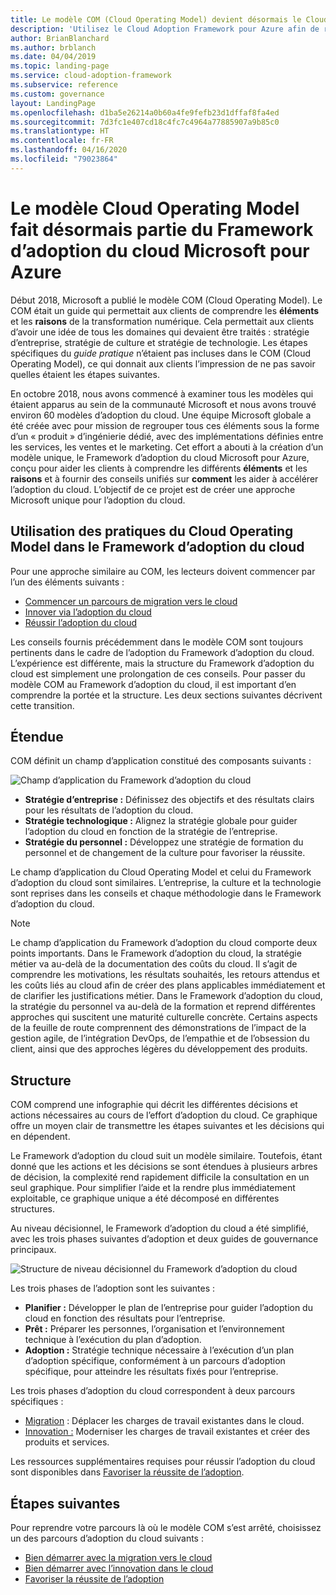 ```yaml
---
title: Le modèle COM (Cloud Operating Model) devient désormais le Cloud Adoption Framework pour Azure
description: 'Utilisez le Cloud Adoption Framework pour Azure afin de répondre aux questions liées à l’accélération de l’adoption du cloud : « quoi, pourquoi et comment ».'
author: BrianBlanchard
ms.author: brblanch
ms.date: 04/04/2019
ms.topic: landing-page
ms.service: cloud-adoption-framework
ms.subservice: reference
ms.custom: governance
layout: LandingPage
ms.openlocfilehash: d1ba5e26214a0b60a4fe9fefb23d1dffaf8fa4ed
ms.sourcegitcommit: 7d3fc1e407cd18c4fc7c4964a77885907a9b85c0
ms.translationtype: HT
ms.contentlocale: fr-FR
ms.lasthandoff: 04/16/2020
ms.locfileid: "79023864"
---
```

# <a name="cloud-operating-model-is-now-part-of-the-microsoft-cloud-adoption-framework-for-azure"></a>Le modèle Cloud Operating Model fait désormais partie du Framework d’adoption du cloud Microsoft pour Azure

Début 2018, Microsoft a publié le modèle COM (Cloud Operating Model). Le COM était un guide qui permettait aux clients de comprendre les **éléments** et les **raisons** de la transformation numérique. Cela permettait aux clients d’avoir une idée de tous les domaines qui devaient être traités : stratégie d’entreprise, stratégie de culture et stratégie de technologie. Les étapes spécifiques du _guide pratique_ n’étaient pas incluses dans le COM (Cloud Operating Model), ce qui donnait aux clients l’impression de ne pas savoir quelles étaient les étapes suivantes.

En octobre 2018, nous avons commencé à examiner tous les modèles qui étaient apparus au sein de la communauté Microsoft et nous avons trouvé environ 60 modèles d’adoption du cloud. Une équipe Microsoft globale a été créée avec pour mission de regrouper tous ces éléments sous la forme d’un « produit » d’ingénierie dédié, avec des implémentations définies entre les services, les ventes et le marketing. Cet effort a abouti à la création d’un modèle unique, le Framework d’adoption du cloud Microsoft pour Azure, conçu pour aider les clients à comprendre les différents **éléments** et les **raisons** et à fournir des conseils unifiés sur **comment** les aider à accélérer l’adoption du cloud. L’objectif de ce projet est de créer une approche Microsoft unique pour l’adoption du cloud.

## <a name="using-cloud-operating-model-practices-within-the-cloud-adoption-framework"></a>Utilisation des pratiques du Cloud Operating Model dans le Framework d’adoption du cloud

Pour une approche similaire au COM, les lecteurs doivent commencer par l’un des éléments suivants :

- [Commencer un parcours de migration vers le cloud](../getting-started/migrate.md)
- [Innover via l’adoption du cloud](../getting-started/innovate.md)
- [Réussir l’adoption du cloud](../getting-started/enable.md)

Les conseils fournis précédemment dans le modèle COM sont toujours pertinents dans le cadre de l’adoption du Framework d’adoption du cloud. L’expérience est différente, mais la structure du Framework d’adoption du cloud est simplement une prolongation de ces conseils. Pour passer du modèle COM au Framework d’adoption du cloud, il est important d’en comprendre la portée et la structure. Les deux sections suivantes décrivent cette transition.

## <a name="scope"></a>Étendue

COM définit un champ d’application constitué des composants suivants :

![Champ d’application du Framework d’adoption du cloud](../_images/caf-scope.png)

- **Stratégie d’entreprise :** Définissez des objectifs et des résultats clairs pour les résultats de l’adoption du cloud.
- **Stratégie technologique :** Alignez la stratégie globale pour guider l’adoption du cloud en fonction de la stratégie de l’entreprise.
- **Stratégie du personnel :** Développez une stratégie de formation du personnel et de changement de la culture pour favoriser la réussite.

Le champ d’application du Cloud Operating Model et celui du Framework d’adoption du cloud sont similaires. L’entreprise, la culture et la technologie sont reprises dans les conseils et chaque méthodologie dans le Framework d’adoption du cloud.

> [!NOTE]
> Le champ d’application du Framework d’adoption du cloud comporte deux points importants. Dans le Framework d’adoption du cloud, la stratégie métier va au-delà de la documentation des coûts du cloud. Il s’agit de comprendre les motivations, les résultats souhaités, les retours attendus et les coûts liés au cloud afin de créer des plans applicables immédiatement et de clarifier les justifications métier. Dans le Framework d’adoption du cloud, la stratégie du personnel va au-delà de la formation et reprend différentes approches qui suscitent une maturité culturelle concrète. Certains aspects de la feuille de route comprennent des démonstrations de l’impact de la gestion agile, de l’intégration DevOps, de l’empathie et de l’obsession du client, ainsi que des approches légères du développement des produits.

## <a name="structure"></a>Structure

COM comprend une infographie qui décrit les différentes décisions et actions nécessaires au cours de l’effort d’adoption du cloud. Ce graphique offre un moyen clair de transmettre les étapes suivantes et les décisions qui en dépendent.

Le Framework d’adoption du cloud suit un modèle similaire. Toutefois, étant donné que les actions et les décisions se sont étendues à plusieurs arbres de décision, la complexité rend rapidement difficile la consultation en un seul graphique. Pour simplifier l’aide et la rendre plus immédiatement exploitable, ce graphique unique a été décomposé en différentes structures.

Au niveau décisionnel, le Framework d’adoption du cloud a été simplifié, avec les trois phases suivantes d’adoption et deux guides de gouvernance principaux.

![Structure de niveau décisionnel du Framework d’adoption du cloud](../_images/caf-structure.png)

Les trois phases de l’adoption sont les suivantes :

- **Planifier :** Développer le plan de l’entreprise pour guider l’adoption du cloud en fonction des résultats pour l’entreprise.
- **Prêt :** Préparer les personnes, l’organisation et l’environnement technique à l’exécution du plan d’adoption.
- **Adoption :** Stratégie technique nécessaire à l’exécution d’un plan d’adoption spécifique, conformément à un parcours d’adoption spécifique, pour atteindre les résultats fixés pour l’entreprise.

Les trois phases d’adoption du cloud correspondent à deux parcours spécifiques :

- [Migration](../getting-started/migrate.md) : Déplacer les charges de travail existantes dans le cloud.
- [Innovation :](../getting-started/innovate.md) Moderniser les charges de travail existantes et créer des produits et services.

Les ressources supplémentaires requises pour réussir l’adoption du cloud sont disponibles dans [Favoriser la réussite de l’adoption](../getting-started/enable.md).

## <a name="next-steps"></a>Étapes suivantes

Pour reprendre votre parcours là où le modèle COM s’est arrêté, choisissez un des parcours d’adoption du cloud suivants :

- [Bien démarrer avec la migration vers le cloud](../getting-started/migrate.md)
- [Bien démarrer avec l’innovation dans le cloud](../getting-started/innovate.md)
- [Favoriser la réussite de l’adoption](../getting-started/enable.md)
